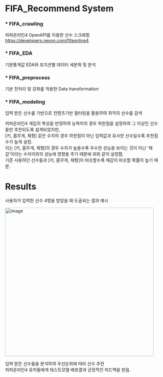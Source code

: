 # FIFA_Recommend System


### * FIFA_crawling

피파온라인4 OpenAPI를 이용한 선수 스크래핑
https://developers.nexon.com/fifaonline4

### * FIFA_EDA

기본통계값 EDA와 포지션별 데이터 세분화 및 분석

### * FIFA_preprocess

기본 전처리 및 강화를 적용한 Data transformation

### * FIFA_modeling

입력 받은 선수를 기반으로 컨텐츠기반 필터링을 활용하여 최적의 선수를 검색

피파온라인4 게임의 특성을 반영하여 능력치의 경우 하한점을 설정하여 그 이상인 선수들만 추천되도록 설계되었지만,  
[키, 몸무게, 체형] 같은 수치의 경우 하한점이 아닌 입력값과 유사한 선수일수록 추천점수가 높게 설정.  
이는 [키, 몸무게, 체형]의 경우 수치가 높을수록 우수한 성능을 보이는 것이 아닌 '체감'이라는 수치이외의 성능에 영향을 주기 때문에 위와 같이 설정함.  
기존 사용하던 선수들과 [키, 몸무게, 체형]이 비슷할수록 체감이 비슷할 확률이 높기 때문.


# Results

사용자가 입력한 선수 4명을 받았을 때 도출되는 결과 예시

<img width="485" alt="image" src="https://user-images.githubusercontent.com/76480887/220229512-c768d9b3-3d53-4477-8f1b-6602b7410df3.png">

입력 받은 선수들을 분석하여 우선순위에 따라 선수 추천  
피파온라인4 유저들에게 테스트모델 배포결과 긍정적인 피드백을 받음.

